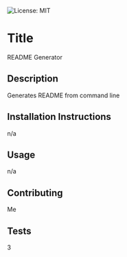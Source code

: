 
  ![License: MIT](https://img.shields.io/badge/License-MIT-yellow.svg) 
  # Title
  README Generator
  ## Description
  Generates README from command line
  ## Installation Instructions
  n/a
  ## Usage
  n/a
  ## Contributing
  Me
  ## Tests
  3


  
